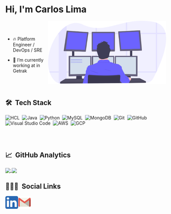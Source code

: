 <h1 align="left">Hi, I'm Carlos Lima</h1>

<img align="right" src="https://github.com/theeedu/theeedu/blob/main/undraw_programming_2svr.svg" width="370"/>

<br><br>

- 🔥 Platform Engineer / DevOps / SRE

- 🔭 I’m currently working at in Getrak

<br><br>

## 🛠 &nbsp;Tech Stack

![HCL](https://img.shields.io/badge/-hcl-05122A?style=flat&logo=hcl)&nbsp;
![Java](https://img.shields.io/badge/-java-05122A?style=flat&logo=java)&nbsp;
![Python](https://img.shields.io/badge/-python-05122A?style=flat&logo=python)&nbsp;
![MySQL](https://img.shields.io/badge/-MySQL-05122A?style=flat&logo=MySQL)&nbsp;
![MongoDB](https://img.shields.io/badge/-mongoDB-05122A?style=flat&logo=mongoDB)&nbsp;
![Git](https://img.shields.io/badge/-Git-05122A?style=flat&logo=git)&nbsp;
![GitHub](https://img.shields.io/badge/-GitHub-05122A?style=flat&logo=github)&nbsp;
![Visual Studio Code](https://img.shields.io/badge/-Visual%20Studio%20Code-05122A?style=flat&logo=visual-studio-code&logoColor=007ACC)&nbsp;
![AWS](https://img.shields.io/badge/-AWS-05122A?style=flat&logo=Amazon)&nbsp;
![GCP](https://img.shields.io/badge/-GCP-05122A?style=flat&logo=Google)&nbsp;

<br><br>

## 📈 &nbsp;GitHub Analytics

<a href="https://github.com/anuraghazra/github-readme-stats">
  <img align="center" src="https://github-readme-stats.vercel.app/api/top-langs/?username=theeedu&layout=compact&theme=blue-green" width="400"/>
</a>
<a href="https://github.com/anuraghazra/convoychat">
  <img align="center" src="https://github-readme-stats.vercel.app/api?username=theeedu&line_height=27&show_icons=true&count_private=true&theme=blue-green" width="400"/>
</a>

## 👨🏽‍💻 &nbsp;Social Links

<a target="_blank" href="https://www.linkedin.com/in/carloselima">
  <img align="left" alt="Linkedin" width="40px" src="https://github.com/theeedu/theeedu/blob/main/linkedin.svg" />
</a>
<a target="_blank" href="mailto:edu1552@gmail.com">
  <img align="left" alt="Gmail" width="40px" src="https://github.com/theeedu/theeedu/blob/main/gmail.svg" />
</a>
